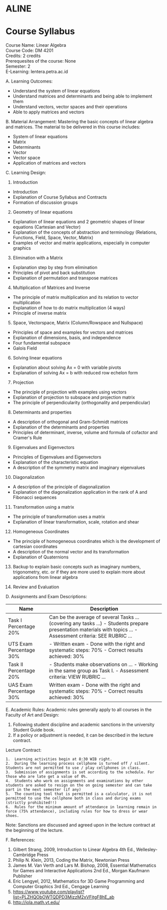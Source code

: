 # ALINE
# Course Syllabus

Course Name: Linear Algebra  
Course Code: DM 4201  
Credits: 2 credits  
Prerequesites of the course: None  
Semester: 2  
E-Learning: lentera.petra.ac.id

A. Learning Outcomes:
- Understand the system of linear equations
- Understand matrices and determinants and being able to implement them
- Understand vectors, vector spaces and their operations
- Able to apply matrices and vectors


B. Material Arrangement:
Mastering the basic concepts of linear algebra and matrices.
The material to be delivered in this course includes:
- System of linear equations
- Matrix
- Determinants
- Vector
- Vector space
- Application of matrices and vectors


C. Learning Design:

1. Introduction 
- Introduction 
- Explanation of Course Syllabus and Contracts
- Formation of discussion groups

2. Geometry of linear equations
- Explanation of linear equations and 2 geometric shapes of linear equations (Cartesian and Vector)
- Explanation of the concepts of abstraction and terminology (Relations, Functions, Field, Space, Vector, Matrix)
- Examples of vector and matrix applications, especially in computer graphics

3. Elimination with a Matrix
- Explanation step by step from elimination
- Principles of pivot and back substitution
- Explanation of permutation and transpose matrices

4. Multiplication of Matrices and Inverse
- The principle of matrix multiplication and its relation to vector multiplication
- Explanation of how to do matrix multiplication (4 ways)
- Principle of inverse matrix

5. Space, Vectorspace, Matrix (Column/Rowspace and Nullspace)
- Principles of space and examples for vectors and matrices
- Explanation of dimensions, basis, and independence
- Four fundamental subspace
- Galois Field

6. Solving linear equations
- Explanation about solving Ax = 0 with variable pivots
- Explanation of solving Ax = b with reduced row echelon form

7. Projection
- The principle of projection with examples using vectors
- Explanation of projection to subspace and projection matrix
- The principle of perpendicularity (orthogonality and perpendicular)

8. Determinants and properties
- A description of orthogonal and Gram-Schmidt matrices
- Explanation of the determinants and properties
- Principles of determinant, inverse, volume and formula of cofactor and Cramer's Rule

9. Eigenvalues ​​and Eigenvectors
- Principles of Eigenvalues ​​and Eigenvectors
- Explanation of the characteristic equation
- A description of the symmetry matrix and imaginary eigenvalues

10. Diagonalization
- A description of the principle of diagonalization
- Explanation of the diagonalization application in the rank of A and Fibonacci sequences

11. Transformation using a matrix
- The principle of transformation uses a matrix
- Explanation of linear transformation, scale, rotation and shear

12. Homogeneous Coordinates
- The principle of homogeneous coordinates which is the development of cartesian coordinates
- A description of the normal vector and its transformation
- Explanation of Quaternions

13. Backup to explain basic concepts such as imaginary numbers, trigonometry, etc. or if they are more used to explain more about applications from linear algebra

14. Review and Evaluation

D. Assignments and Exam Descriptions:


| Name | Description |
| ---- | ----------- |
| Task I Percentage 20% | Can be the average of several Tasks ... (covering any tasks ...) - Students prepare presentation materials with topics ... - Assessment criteria: SEE RUBRIC ... |
| UTS Exam Percentage 30% | - Written exam - Done with the right and systematic steps: 70% - Correct results achieved: 30% |
| Task II Percentage 20% | - Students make observations on ... - Working in the same group as Task I. - Assessment criteria: VIEW RUBRIC ... |
| UAS Exam Percentage 30% | Written exam - Done with the right and systematic steps: 70% - Correct results achieved: 30% |


E. Academic Rules:
Academic rules generally apply to all courses in the Faculty of Art and Design:
1. Following student discipline and academic sanctions in the university Student Guide book.
2. If a policy or adjustment is needed, it can be described in the lecture contract.

Lecture Contract:

    1.	Learning activities begin at 8:30 WIB right.
    2.	During the learning process cellphone is turned off / silent. Students are not permitted to use / play cellphones in class.
    3.	Submission of assignments is set according to the schedule. For those who are late get a value of 0%.
    4.	Students who work on assignments and examinations by other students are asked to resign on the on going semester and can take part in the next semester (if any)
    5.	The counting tool that is permitted is a calculator, it is not permitted to use the cellphone both in class and during exams (strictly prohibited!!)
    6.	Rules for the minimum amount of attendance in learning remain in force (75% attendance), including rules for how to dress or wear shoes.
Note:
Sanctions are discussed and agreed upon in the lecture contract at the beginning of the lecture.

F. References:

1. Gilbert Strang, 2009, Introduction to Linear Algebra 4th Ed., Wellesley-Cambridge Press
2. Philip N. Klein, 2013, Coding the Matrix,  Newtonian Press 
3. James M. Van Verth and Lars M. Bishop, 2008, Essential Mathematics for Games and Interactive Applications 2nd Ed., Morgan Kaufmann Publisher
4. Eric Lengyel, 2012, Mathematics for 3D Game Programming and Computer Graphics 3rd Ed., Cengage Learning
5. https://www.youtube.com/playlist?list=PLZHQObOWTQDPD3MizzM2xVFitgF8hE_ab
6. http://iola.math.vt.edu/
